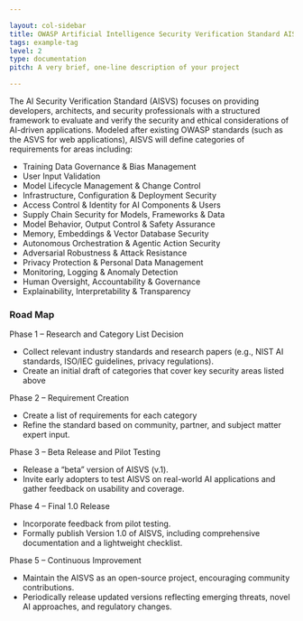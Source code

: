 ```yaml
---

layout: col-sidebar
title: OWASP Artificial Intelligence Security Verification Standard AISVS Docs
tags: example-tag
level: 2
type: documentation
pitch: A very brief, one-line description of your project

---
```


The AI Security Verification Standard (AISVS) focuses on providing developers, architects, and security professionals with a structured framework to evaluate and verify the security and ethical considerations of AI-driven applications. Modeled after existing OWASP standards (such as the ASVS for web applications), AISVS will define categories of requirements for areas including:

* Training Data Governance & Bias Management
* User Input Validation
* Model Lifecycle Management & Change Control
* Infrastructure, Configuration & Deployment Security
* Access Control & Identity for AI Components & Users
* Supply Chain Security for Models, Frameworks & Data
* Model Behavior, Output Control & Safety Assurance
* Memory, Embeddings & Vector Database Security
* Autonomous Orchestration & Agentic Action Security
* Adversarial Robustness & Attack Resistance
* Privacy Protection & Personal Data Management
* Monitoring, Logging & Anomaly Detection
* Human Oversight, Accountability & Governance
* Explainability, Interpretability & Transparency

### Road Map
Phase 1 – Research and Category List Decision

* Collect relevant industry standards and research papers (e.g., NIST AI standards, ISO/IEC guidelines, privacy regulations).
* Create an initial draft of categories that cover key security areas listed above

Phase 2 – Requirement Creation

* Create a list of requirements for each category
* Refine the standard based on community, partner, and subject matter expert input.

Phase 3 – Beta Release and Pilot Testing

* Release a “beta” version of AISVS (v.1).
* Invite early adopters to test AISVS on real-world AI applications and gather feedback on usability and coverage.

Phase 4 – Final 1.0 Release

* Incorporate feedback from pilot testing.
* Formally publish Version 1.0 of AISVS, including comprehensive documentation and a lightweight checklist.

Phase 5 – Continuous Improvement

* Maintain the AISVS as an open-source project, encouraging community contributions.
* Periodically release updated versions reflecting emerging threats, novel AI approaches, and regulatory changes.
